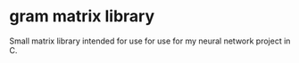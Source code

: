 # gram matrix library
Small matrix library intended for use for use for my neural network project in C.
